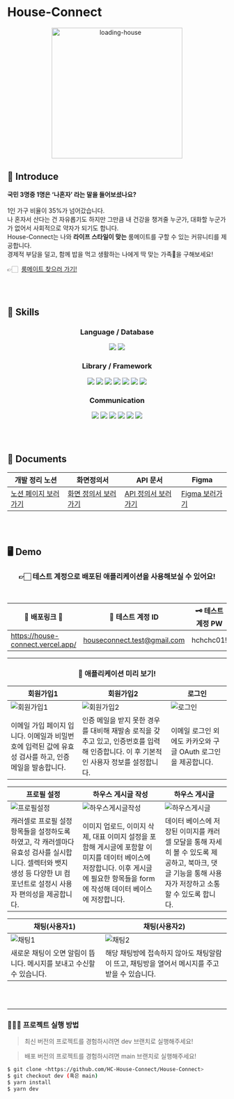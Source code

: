 # House-Connect

<div align="center">
<img src="https://github.com/user-attachments/assets/e19ed281-7aae-4f55-b589-5233e7edc84e" alt="loading-house" width="300" />
</div>

## 📢 Introduce

**국민 3명중 1명은 ‘나혼자’ 라는 말을 들어보셨나요?**
<br><br>
1인 가구 비율이 35%가 넘어갔습니다. <br>
나 혼자서 산다는 건 자유롭기도 하지만 그만큼 내 건강을 챙겨줄 누군가, 대화할 누군가가 없어서 사회적으로 약자가 되기도 합니다. <br>
House-Connect는 나와 **라이프 스타일이 맞는** 룸메이트를 구할 수 있는 커뮤니티를 제공합니다. <br>
경제적 부담을 덜고, 함께 밥을 먹고 생활하는 나에게 딱 맞는 가족💖을 구해보세요! <br>

<span>👉🏻 </span>
<a href="https://house-connect.vercel.app/">룸메이트 찾으러 가기!</a>

<br><br>

## 🔧 Skills

<div align="center">

### Language / Database

<img src="https://img.shields.io/badge/typescript-3178C6?style=for-the-badge&logo=typescript&logoColor=white">  <img src="https://img.shields.io/badge/supabase-3FCF8E?style=for-the-badge&logo=supabase&logoColor=white">

### Library / Framework

<img src="https://img.shields.io/badge/react-61DAFB?style=for-the-badge&logo=react&logoColor=white">  <img src="https://img.shields.io/badge/reactrouter-CA4245?style=for-the-badge&logo=reactrouter&logoColor=white">  <img src="https://img.shields.io/badge/recoil-3578E5?style=for-the-badge&logo=recoil&logoColor=white">  <img src="https://img.shields.io/badge/reacthookform-EC5990?style=for-the-badge&logo=reacthookform&logoColor=white">  <img src="https://img.shields.io/badge/reactquery-FF4154?style=for-the-badge&logo=reactquery&logoColor=white">  <img src="https://img.shields.io/badge/tailwindcss-06B6D4?style=for-the-badge&logo=tailwindcss&logoColor=white"> <img src="https://img.shields.io/badge/Zod-3E67B1?style=for-the-badge&logo=Zod&logoColor=white">

### Communication

<img src="https://img.shields.io/badge/git-F05032?style=for-the-badge&logo=git&logoColor=white">  <img src="https://img.shields.io/badge/github-181717?style=for-the-badge&logo=github&logoColor=white">  <img src="https://img.shields.io/badge/notion-000000?style=for-the-badge&logo=notion&logoColor=white">  <img src="https://img.shields.io/badge/slack-4A154B?style=for-the-badge&logo=slack&logoColor=white">  <img src="https://img.shields.io/badge/jira-0052CC?style=for-the-badge&logo=jira&logoColor=white">  <img src="https://img.shields.io/badge/figma-F24E1E?style=for-the-badge&logo=figma&logoColor=white">
</div>

<br><br>

## 📝 Documents

<div align="center">

| 개발 정리 노션 | 화면정의서 | API 문서 | Figma |
| --- | --- | --- | --- |
| [노션 페이지 보러가기](https://www.notion.so/729545d5375b4575ba75e28ef5a4e485?pvs=21) | [화면 정의서 보러가기](https://www.notion.so/ff9f484ab546484b8d9ebf24a183f0b3?pvs=21) | [API 정의서 보러가기](https://www.notion.so/5511dc39045948d6a6c07ee684093997?pvs=21) | [Figma 보러가기](https://www.figma.com/design/2tUiEsYcJadYiGm7gtQEPa/%ED%95%98%EC%9A%B0%EC%8A%A4%EC%BB%A4%EB%84%A5%ED%8A%B8-ver.2?node-id=0-1&node-type=canvas&t=Wx5TISqy8IYSNO6K-0) |

</div>

<br><br>

## 🖥️ Demo

<div align="center">

### 👉🏻 테스트 계정으로 배포된 애플리케이션을 사용해보실 수 있어요!

<br>

| 🔗 배포링크 🔗 | 🪪 테스트 계정 ID | 🗝️ 테스트 계정 PW |
| --- | --- | --- |
| https://house-connect.vercel.app/ | [houseconnect.test@gmail.com](mailto:houseconnect.test@gmail.com) | hchchc01! |

</div>

---

<div align="center">

### 👀 애플리케이션 미리 보기!
|회원가입1|회원가입2|로그인|
|---|---|---|
|![회원가입1](https://github.com/user-attachments/assets/531ce195-c32a-48c5-b3c8-1d6370ef5c33)|![회원가입2](https://github.com/user-attachments/assets/4bcbee6f-fa34-4811-b921-e55de2830bf3)|![로그인](https://github.com/user-attachments/assets/988c7284-b16f-465d-9f0d-89c9b3d7c4a6)|
|이메일 가입 페이지 입니다. 이메일과 비밀번호에 입력된 값에 유효성 검사를 하고, 인증 메일을 발송합니다.|인증 메일을 받지 못한 경우를 대비해 재발송 로직을 갖추고 있고, 인증번호를 입력해 인증합니다. 이 후 기본적인 사용자 정보를 설정합니다.|이메일 로그인 외에도 카카오와 구글 OAuth 로그인을 제공합니다.|

|프로필 설정|하우스 게시글 작성|하우스 게시글|
|---|---|---|
|![프로필설정](https://github.com/user-attachments/assets/dffc2104-fac7-484b-914c-ae4a77703fc7)|![하우스게시글작성](https://github.com/user-attachments/assets/94df6751-3090-4291-a385-bfe6059a4211)|![하우스게시글](https://github.com/user-attachments/assets/c15bffd0-4d52-4240-af6e-cb64b0533524)|
|캐러셀로 프로필 설정 항목들을 설정하도록 하였고, 각 캐러셀마다 유효성 검사를 실시합니다. 셀렉터와 뱃지 생성 등 다양한 UI 컴포넌트로 설정시 사용자 편의성을 제공합니다.|이미지 업로드, 이미지 삭제, 대표 이미지 설정을 포함해 게시글에 포함할 이미지를 데이터 베이스에 저장합니다. 이후 게시글에 필요한 항목들을 form에 작성해 데이터 베이스에 저장합니다.|데이터 베이스에 저장된 이미지를 캐러셀 모달을 통해 자세히 볼 수 있도록 제공하고, 북마크, 댓글 기능을 통해 사용자가 저장하고 소통할 수 있도록 합니다.|

|채팅(사용자1)|채팅(사용자2)|
|---|---|
|![채팅1](https://github.com/user-attachments/assets/cee73aad-c37e-4bdf-a1ba-1e183fc1a09c)|![채팅2](https://github.com/user-attachments/assets/abf37bb1-78bd-4d7e-a554-8e4adef4522f)|
|새로운 채팅이 오면 알림이 뜹니다. 메시지를 보내고 수신할 수 있습니다.|해당 채팅방에 접속하지 않아도 채팅알람이 뜨고, 채팅방을 열어서 메시지를 주고 받을 수 있습니다.|

</div>

<br><br>

---

### 🧑🏻‍💻 프로젝트 실행 방법
> 최신 버전의 프로젝트를 경험하시려면 dev 브랜치로 실행해주세요!

> 배포 버전의 프로젝트를 경험하시려면 main 브랜치로 실행해주세요!

```bash
$ git clone <https://github.com/HC-House-Connect/House-Connect>
$ git checkout dev (혹은 main)
$ yarn install
$ yarn dev

```
